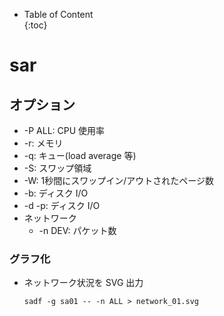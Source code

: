 - Table of Content  
{:toc}

# sar

## オプション

* -P ALL: CPU 使用率
* -r: メモリ
* -q: キュー(load average 等)
* -S: スワップ領域
* -W: 1秒間にスワップイン/アウトされたページ数
* -b: ディスク I/O
* -d -p: ディスク I/O
* ネットワーク
  * -n DEV: パケット数


### グラフ化

* ネットワーク状況を SVG 出力
  ```
  sadf -g sa01 -- -n ALL > network_01.svg
  ```

